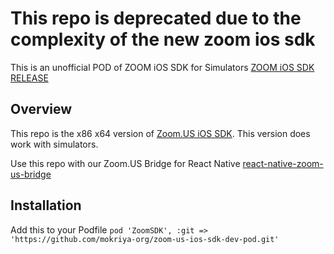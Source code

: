 # This repo is deprecated due to the complexity of the new zoom ios sdk

This is an unofficial POD of ZOOM iOS SDK for Simulators
[ZOOM iOS SDK RELEASE](https://github.com/zoom/zoom-sdk-ios/releases/tag/v5.0.24433.0616)

## Overview

This repo is the x86 x64 version of [Zoom.US iOS SDK](http://github.com/zoom/zoom-sdk-ios). This version does work with simulators.

Use this repo with our Zoom.US Bridge for React Native [react-native-zoom-us-bridge](https://github.com/mokriya-org/react-native-zoom-us-bridge)


## Installation
Add this to your Podfile
`pod 'ZoomSDK', :git => 'https://github.com/mokriya-org/zoom-us-ios-sdk-dev-pod.git'`